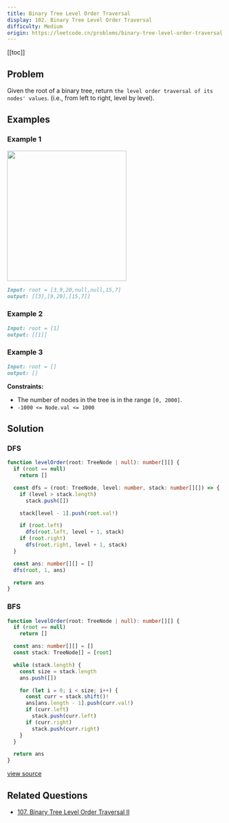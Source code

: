 ```yaml
---
title: Binary Tree Level Order Traversal
display: 102. Binary Tree Level Order Traversal
difficulty: Medium
origin: https://leetcode.cn/problems/binary-tree-level-order-traversal
---
```


[[toc]]

## Problem

Given the root of a binary tree, return `the level order traversal of its nodes' values`. (i.e., from left to right, level by level).

## Examples

### Example 1

<img alt="" src="https://assets.leetcode.com/uploads/2021/02/19/tree1.jpg" style="width: 277px; height: 302px;" />

```md
Input: root = [3,9,20,null,null,15,7]
output: [[3],[9,20],[15,7]]
```

### Example 2

```md
Input: root = [1]
output: [[1]]
```

### Example 3

```md
Input: root = []
output: []
```

**Constraints:**

- The number of nodes in the tree is in the range `[0, 2000]`.
- `-1000 <= Node.val <= 1000`

## Solution

### DFS

```ts
function levelOrder(root: TreeNode | null): number[][] {
  if (root == null)
    return []

  const dfs = (root: TreeNode, level: number, stack: number[][]) => {
    if (level > stack.length)
      stack.push([])

    stack[level - 1].push(root.val!)

    if (root.left)
      dfs(root.left, level + 1, stack)
    if (root.right)
      dfs(root.right, level + 1, stack)
  }

  const ans: number[][] = []
  dfs(root, 1, ans)

  return ans
}
```

### BFS

```ts
function levelOrder(root: TreeNode | null): number[][] {
  if (root == null)
    return []

  const ans: number[][] = []
  const stack: TreeNode[] = [root]

  while (stack.length) {
    const size = stack.length
    ans.push([])

    for (let i = 0; i < size; i++) {
      const curr = stack.shift()!
      ans[ans.length - 1].push(curr.val!)
      if (curr.left)
        stack.push(curr.left)
      if (curr.right)
        stack.push(curr.right)
    }
  }

  return ans
}
```

[view source](https://leetcode.cn/problems/binary-tree-level-order-traversal)

## Related Questions

- [107. Binary Tree Level Order Traversal II](/structures/tree/107)
